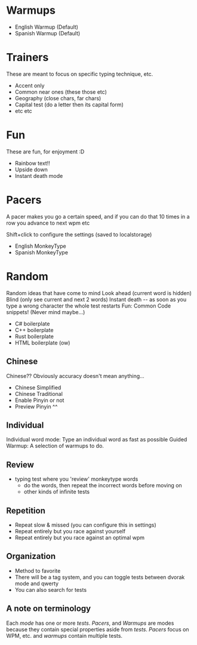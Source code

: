 # Warmups
* English Warmup (Default)
* Spanish Warmup (Default)

# Trainers
These are meant to focus on specific typing technique, etc.
* Accent only
* Common near ones (these those etc)
* Geography (close chars, far chars)
* Capital test (do a letter then its capital form)
* etc etc

# Fun
These are fun, for enjoyment :D
* Rainbow text!!
* Upside down
* Instant death mode

# Pacers
A pacer makes you go a certain speed, and if you can do that 10 times in a row you advance to next wpm etc

Shift+click to configure the settings (saved to localstorage)

* English MonkeyType
* Spanish MonkeyType

# Random
Random ideas that have come to mind
Look ahead (current word is hidden)
Blind (only see current and next 2 words)
Instant death -- as soon as you type a wrong character the whole test restarts
Fun: Common Code snippets! (Never mind maybe...)
* C# boilerplate
* C++ boilerplate
* Rust boilerplate
* HTML boilerplate (ow)

## Chinese
Chinese?? Obviously accuracy doesn't mean anything...
* Chinese Simplified
* Chinese Traditional
* Enable Pinyin or not
* Preview Pinyin ^^

## Individual
Individual word mode: Type an individual word as fast as possible
Guided Warmup: A selection of warmups to do.

## Review
* typing test where you 'review' monkeytype words
    * do the words, then repeat the incorrect words before moving on
    * other kinds of infinite tests

## Repetition
- Repeat slow & missed (you can configure this in settings)
- Repeat entirely but you race against yourself
- Repeat entirely but you race against an optimal wpm

## Organization
* Method to favorite
* There will be a tag system, and you can toggle tests between dvorak mode and qwerty
* You can also search for tests

## A note on terminology
Each *mode* has one or more *tests*.
*Pacers*, and *Warmups* are modes because they contain special properties aside from *tests*. *Pacers* focus on WPM, etc. and *warmups* contain multiple tests.